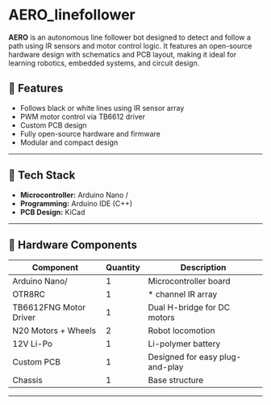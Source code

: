# AERO_linefollower

**AERO** is an autonomous line follower bot designed to detect and follow a path using IR sensors and motor control logic. It features an open-source hardware design with schematics and PCB layout, making it ideal for learning robotics, embedded systems, and circuit design.


## 🚀 Features

- Follows black or white lines using IR sensor array
- PWM motor control via TB6612 driver
- Custom PCB design 
- Fully open-source hardware and firmware
- Modular and compact design

---

## 🧠 Tech Stack

- **Microcontroller:** Arduino  Nano / 
- **Programming:** Arduino IDE (C++)
- **PCB Design:** KiCad 

---

## 🔩 Hardware Components

| Component              | Quantity | Description                          |
|------------------------|----------|--------------------------------------|
| Arduino Nano/          | 1        | Microcontroller board                |
| OTR8RC                 | 1        | * channel IR array                   |
| TB6612FNG Motor Driver | 1        | Dual H-bridge for DC motors          |
| N20 Motors + Wheels    | 2        | Robot locomotion                     |
| 12V Li-Po              | 1         | Li-polymer battery                  |
| Custom PCB             | 1        | Designed for easy plug-and-play      |
| Chassis                | 1        | Base structure                       |

---

